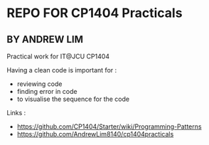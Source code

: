 # REPO FOR CP1404 Practicals 
## BY ANDREW LIM
Practical work for IT@JCU CP1404

Having a clean code is important for :

- reviewing code
- finding error in code
- to visualise the sequence for the code

Links :

- https://github.com/CP1404/Starter/wiki/Programming-Patterns
- https://github.com/AndrewLim8140/cp1404practicals